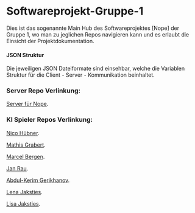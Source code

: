 # Softwareprojekt-Gruppe-1
Dies ist das sogenannte Main Hub des Softwareprojektes [Nope] der Gruppe 1, wo man zu jeglichen Repos navigieren kann und es erlaubt die Einsicht der Projektdokumentation.

#### JSON Struktur
Die jeweiligen JSON Dateiformate sind einsehbar, welche die Variablen Struktur für die Client - Server - Kommunikation beinhaltet.

### Server Repo Verlinkung:
[Server für Nope](https://github.com/Louis3797/nope-server).

### KI Spieler Repos Verlinkung:
[Nico Hübner](https://github.com/N1co420/NopeKiSpieler).

[Mathis Grabert](https://github.com/MaGrabert/NopeClient).

[Marcel Bergen](https://github.com/Marslel/SoftwareProjekt).

[Jan Rau](https://github.com/jrau1801/Nope-Client).

[Abdul-Kerim Gerikhanov](https://github.com/Skrpop/NopeClient).

[Lena Jaksties](https://github.com/LenaJaksties/NopeAiClient).

[Lisa Jaksties](https://github.com/LisaJaksties/nope).   
